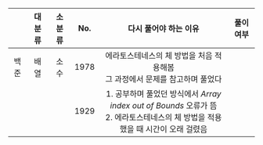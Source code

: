 |  | 대분류 | 소분류 | No.  | 다시 풀어야 하는 이유                                   | 풀이 여부 |
|:----:|:---:|:---:|:----:|:----------------------------------------------:|:-----:|
| 백준   | 배열  | 소수  | 1978 | 에라토스테네스의 체 방법을 처음 적용해봄<br/>그 과정에서 문제를 참고하며 풀었다 |       |
|     |    |    | 1929 | 1. 공부하며 풀었던 방식에서 _Array index out of Bounds_ 오류가 뜸<br /> 2. 에라토스테네스의 체 방법을 적용했을 때 시간이 오래 걸렸음| |
